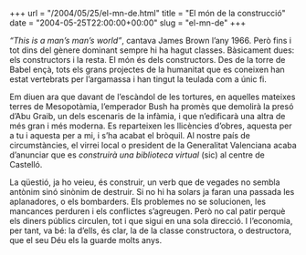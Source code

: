 +++
url = "/2004/05/25/el-mn-de.html"
title = "El món de la construcció"
date = "2004-05-25T22:00:00+00:00"
slug = "el-mn-de"
+++

*“This is a man’s man’s world”*, cantava James Brown l’any 1966. Però fins i tot dins del gènere dominant sempre hi ha hagut classes. Bàsicament dues: els constructors i la resta. El món és dels constructors. Des de la torre de Babel ençà, tots els grans projectes de la humanitat que es coneixen han estat vertebrats per l’argamassa i han tingut la teulada com a únic fi.

Em diuen ara que davant de l’escàndol de les tortures, en aquelles mateixes terres de Mesopotàmia, l’emperador Bush ha promès que demolirà la presó d’Abu Graib, un dels escenaris de la infàmia, i que n’edificarà una altra de més gran i més moderna. Es reparteixen les llicències d’obres, aquesta per a tu i aquesta per a mi, i s’ha acabat el bròquil. Al nostre país de circumstàncies, el virrei local o president de la Generalitat Valenciana acaba d’anunciar que es *construirà una biblioteca virtual* (sic) al centre de Castelló.

La qüestió, ja ho veieu, és construir, un verb que de vegades no sembla antònim sinó sinònim de destruir. Si no hi ha solars ja faran una passada les aplanadores, o els bombarders. Els problemes no se solucionen, les mancances perduren i els conflictes s’agreugen. Però no cal patir perquè els diners públics circulen, tot i que sigui en una sola direcció. I l’economia, per tant, va bé: la d’ells, és clar, la de la classe constructora, o destructora, que el seu Déu els la guarde molts anys.